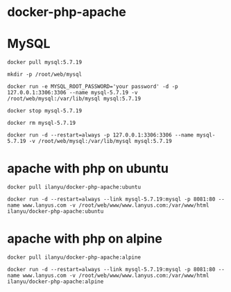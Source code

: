 # docker-php-apache

# MySQL

    docker pull mysql:5.7.19

    mkdir -p /root/web/mysql

    docker run -e MYSQL_ROOT_PASSWORD='your password' -d -p 127.0.0.1:3306:3306 --name mysql-5.7.19 -v /root/web/mysql:/var/lib/mysql mysql:5.7.19

    docker stop mysql-5.7.19

    docker rm mysql-5.7.19

    docker run -d --restart=always -p 127.0.0.1:3306:3306 --name mysql-5.7.19 -v /root/web/mysql:/var/lib/mysql mysql:5.7.19

# apache with php on ubuntu

    docker pull ilanyu/docker-php-apache:ubuntu

    docker run -d --restart=always --link mysql-5.7.19:mysql -p 8081:80 --name www.lanyus.com -v /root/web/www/www.lanyus.com:/var/www/html ilanyu/docker-php-apache:ubuntu

# apache with php on alpine

    docker pull ilanyu/docker-php-apache:alpine

    docker run -d --restart=always --link mysql-5.7.19:mysql -p 8081:80 --name www.lanyus.com -v /root/web/www/www.lanyus.com:/var/www/html ilanyu/docker-php-apache:alpine